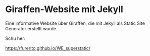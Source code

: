 # Giraffen-Website mit Jekyll

Eine informative Website über Giraffen, die mit Jekyll als Static Site Generator erstellt wurde.

Schu her:

https://furerito.github.io/WE_superstatic/

